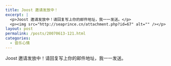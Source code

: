 ```yaml
---
title: Joost 邀请发放中！
excerpt: |
  <p>Joost 邀请发放中！请回复写上你的邮件地址，我一一发送。</p>
  <p><img src="http://seaprince.cn/attachment.php?id=67" alt="" /></p>
layout: post
permalink: /posts/20070613-121.html
categories:
  - 音乐心情
---
```

Joost 邀请发放中！请回复写上你的邮件地址，我一一发送。

&nbsp;
